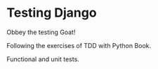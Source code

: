 # Testing Django

Obbey the testing Goat!

Following the exercises of TDD with Python Book.

Functional and unit tests.